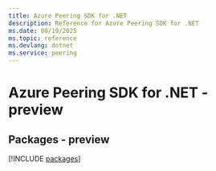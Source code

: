 ```yaml
---
title: Azure Peering SDK for .NET
description: Reference for Azure Peering SDK for .NET
ms.date: 08/19/2025
ms.topic: reference
ms.devlang: dotnet
ms.service: peering
---
```

# Azure Peering SDK for .NET - preview
## Packages - preview
[!INCLUDE [packages](peering-index.md)]